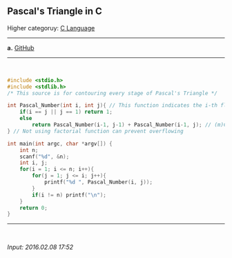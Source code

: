 ## **Pascal's Triangle in C**

Higher categoruy: [C Language](https://jb243.github.io/pages/802)

---

**a.** [GitHub](https://github.com/JB243/nate9389/blob/main/C/Pascal's%20Triangle) 

---

<br>

```c
#include <stdio.h>
#include <stdlib.h>
/* This source is for contouring every stage of Pascal's Triangle */

int Pascal_Number(int i, int j){ // This function indicates the i-th floor j-th number
	if(i == j || j == 1) return 1;
	else
		return Pascal_Number(i-1, j-1) + Pascal_Number(i-1, j); // (m)C(n) = (m-1)C(n-1) + (m-1)C(n)
} // Not using factorial function can prevent overflowing

int main(int argc, char *argv[]) {
	int n;
	scanf("%d", &n);
	int i, j;
	for(i = 1; i <= n; i++){
		for(j = 1; j <= i; j++){
			printf("%d ", Pascal_Number(i, j));
		}
		if(i != n) printf("\n");
	}
	return 0;
}
```

---

<br>

*Input: 2016.02.08 17:52*
